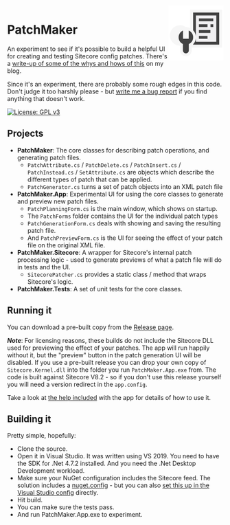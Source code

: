 <img src="./Notes/Icons/ConfigurationEditor_128x.png" align="right"  />

# PatchMaker

An experiment to see if it's possible to build a helpful UI for creating and testing Sitecore config patches. There's a [write-up of
some of the whys and hows of this]( https://jermdavis.wordpress.com/2020/04/27/a-tool-to-help-you-build-config-patches/) on my blog.

Since it's an experiment, there are probably some rough edges in this code. Don't judge it too harshly please -
but [write me a bug report](https://github.com/jermdavis/PatchMaker/releases) if you find anything that doesn't work.

[![License: GPL v3](https://img.shields.io/badge/License-GPLv3-blue.svg)](https://www.gnu.org/licenses/gpl-3.0)

## Projects

* **PatchMaker**: The core classes for describing patch operations, and generating patch files.
   * `PatchAttribute.cs` / `PatchDelete.cs` / `PatchInsert.cs` / `PatchInstead.cs` / `SetAttribute.cs` are objects which describe the different types of patch that can be applied.
   * `PatchGenerator.cs` turns a set of patch objects into an XML patch file
* **PatchMaker.App**: Experimental UI for using the core classes to generate and preview new patch files. 
   * `PatchPlanningForm.cs` is the main window, which shows on startup.
   * The `PatchForms` folder contains the UI for the individual patch types
   * `PatchGenerationForm.cs` deals with showing and saving the resulting patch file.
   * And `PatchPreviewForm.cs` is the UI for seeing the effect of your patch file on the original XML file.
* **PatchMaker.Sitecore**: A wrapper for Sitecore's internal patch processing logic - used to generate previews of what a patch file will do in tests and the UI.
   * `SitecorePatcher.cs` provides a static class / method that wraps Sitecore's logic.
* **PatchMaker.Tests**: A set of unit tests for the core classes.

## Running it

You can download a pre-built copy from the [Release page](https://github.com/jermdavis/PatchMaker/issues).

_**Note**_: For licensing reasons, these builds do not include the Sitecore DLL used for previewing the effect of your patches.
The app will run happily without it, but the "preview" button in the patch generation UI will be disabled. If you use a pre-built
release you can drop your own copy of `Sitecore.Kernel.dll` into the folder you run `PatchMaker.App.exe`
from. The code is built against Sitecore V8.2 - so if you don't use this release yourself you will need a version
redirect in the `app.config`.

Take a look at [the help included](PatchMaker.App/PatchMaker.App.Help.html) with the app for details of how to
use it.

## Building it

Pretty simple, hopefully:

* Clone the source.
* Open it in Visual Studio. It was written using VS 2019. You need to have the SDK for .Net 4.7.2 installed. And you need the .Net Desktop Development workload.
* Make sure your NuGet configuration includes the Sitecore feed. The solution includes a [nuget.config](nuget.config) - but you can also [set this up in the Visual Studio config](https://docs.microsoft.com/en-us/azure/devops/artifacts/nuget/consume?view=azure-devops#windows-add-the-feed-to-your-nuget-configuration) directly.
* Hit build.
* You can make sure the tests pass.
* And run PatchMaker.App.exe to experiment.
